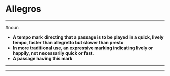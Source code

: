 # Allegros
---
#noun
- **A tempo mark directing that a passage is to be played in a quick, lively tempo, faster than allegretto but slower than presto**
- **In more traditional use, an expressive marking indicating lively or happily, not necessarily quick or fast.**
- **A passage having this mark**
---
---
